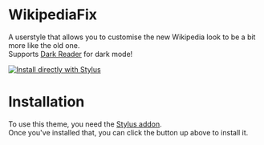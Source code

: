 # WikipediaFix
A userstyle that allows you to customise the new Wikipedia look to be a bit more like the old one.\
Supports [Dark Reader](https://darkreader.org/) for dark mode!

[![Install directly with Stylus](https://img.shields.io/badge/Install%20directly%20with-Stylus-116b59.svg?longCache=true&style=flat "Click here to install directly with Stylus")](https://raw.githubusercontent.com/TechnicJelle/WikipediaFix/main/wikipedia-fix.user.styl)

# Installation
To use this theme, you need the [Stylus addon](https://add0n.com/stylus.html).\
Once you've installed that, you can click the button up above to install it.
